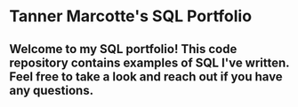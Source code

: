 # Tanner Marcotte's SQL Portfolio

## Welcome to my SQL portfolio! This code repository contains examples of SQL I've written. Feel free to take a look and reach out if you have any questions.
